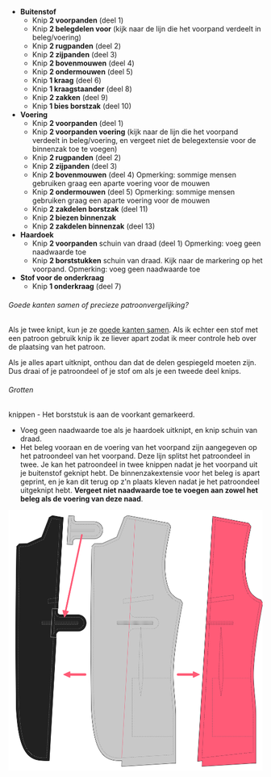 *   **Buitenstof**
    *   Knip **2 voorpanden** (deel 1)
    *   Knip **2 belegdelen voor** (kijk naar de lijn die het voorpand verdeelt in beleg/voering)
    *   Knip **2 rugpanden** (deel 2)
    *   Knip **2 zijpanden** (deel 3)
    *   Knip **2 bovenmouwen** (deel 4)
    *   Knip **2 ondermouwen** (deel 5)
    *   Knip **1 kraag** (deel 6)
    *   Knip **1 kraagstaander** (deel 8)
    *   Knip **2 zakken** (deel 9)
    *   Knip **1 bies borstzak** (deel 10)
*   **Voering**
    *   Knip **2 voorpanden** (deel 1)
    *   Knip **2 voorpanden voering** (kijk naar de lijn die het voorpand verdeelt in beleg/voering, en vergeet niet de belegextensie voor de binnenzak toe te voegen)
    *   Knip **2 rugpanden** (deel 2)
    *   Knip **2 zijpanden** (deel 3)
    *   Knip **2 bovenmouwen** (deel 4) Opmerking: sommige mensen gebruiken graag een aparte voering voor de mouwen
    *   Knip **2 ondermouwen** (deel 5) Opmerking: sommige mensen gebruiken graag een aparte voering voor de mouwen
    *   Knip **2 zakdelen borstzak** (deel 11)
    *   Knip **2 biezen binnenzak**
    *   Knip **2 zakdelen binnenzak** (deel 13)
*   **Haardoek**
    *   Knip **2 voorpanden** schuin van draad (deel 1) Opmerking: voeg geen naadwaarde toe
    *   Knip **2 borststukken** schuin van draad. Kijk naar de markering op het voorpand. Opmerking: voeg geen naadwaarde toe
*   **Stof voor de onderkraag**
    *   Knip **1 onderkraag** (deel 7)

<Note>

###### Goede kanten samen of precieze patroonvergelijking?

Als je twee knipt, kun je ze [goede kanten samen](/docs/naaien/goed-zijden-samen-knippen).
Als ik echter een stof met een patroon gebruik knip ik ze liever apart zodat ik meer controle heb over de plaatsing van het patroon.

Als je alles apart uitknipt, onthou dan dat de delen gespiegeld moeten zijn. Dus draai of je patroondeel of je stof om als je een tweede deel knips.

</Note>

<Warning>

###### Grotten

knippen - Het borststuk is aan de voorkant gemarkeerd.

*   Voeg geen naadwaarde toe als je haardoek uitknipt, en knip schuin van draad.
*   Het beleg vooraan en de voering van het voorpand zijn aangegeven op het patroondeel van het voorpand. Deze lijn splitst het patroondeel in twee. Je kan het patroondeel in twee knippen nadat je het voorpand uit je buitenstof geknipt hebt. De binnenzakextensie voor het beleg is apart geprint, en je kan dit terug op z'n plaats kleven nadat je het patroondeel uitgeknipt hebt. **Vergeet niet naadwaarde toe te voegen aan zowel het beleg als de voering van deze naad**.

![Volg het beleg aan de voorkant en de voering vanaf het voorpand](cuttingCaveat.svg)

</Warning>
